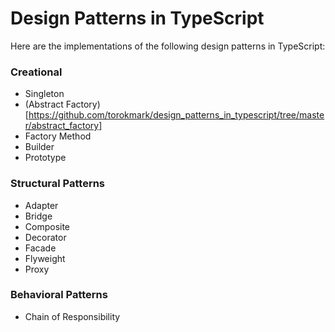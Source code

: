 # Design Patterns in TypeScript #

Here are the implementations of the following design patterns in TypeScript:

### Creational ###

* Singleton
* (Abstract Factory)[https://github.com/torokmark/design_patterns_in_typescript/tree/master/abstract_factory]
* Factory Method
* Builder
* Prototype


### Structural Patterns ###

* Adapter
* Bridge
* Composite
* Decorator
* Facade
* Flyweight
* Proxy


### Behavioral Patterns ###

* Chain of Responsibility



